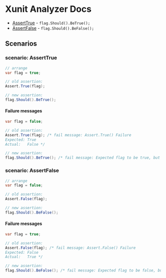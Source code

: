 <!--
This is a generated file, please edit src\FluentAssertions.Analyzers.FluentAssertionAnalyzerDocsGenerator\DocsGenerator.cs to change the contents
-->

# Xunit Analyzer Docs

- [AssertTrue](#scenario-asserttrue) - `flag.Should().BeTrue();`
- [AssertFalse](#scenario-assertfalse) - `flag.Should().BeFalse();`


## Scenarios

### scenario: AssertTrue

```cs
// arrange
var flag = true;

// old assertion:
Assert.True(flag);

// new assertion:
flag.Should().BeTrue();
```

#### Failure messages

```cs
var flag = false;

// old assertion:
Assert.True(flag); /* fail message: Assert.True() Failure
Expected: True
Actual:   False */

// new assertion:
flag.Should().BeTrue(); /* fail message: Expected flag to be true, but found False. */
```

### scenario: AssertFalse

```cs
// arrange
var flag = false;

// old assertion:
Assert.False(flag);

// new assertion:
flag.Should().BeFalse();
```

#### Failure messages

```cs
var flag = true;

// old assertion:
Assert.False(flag); /* fail message: Assert.False() Failure
Expected: False
Actual:   True */

// new assertion:
flag.Should().BeFalse(); /* fail message: Expected flag to be false, but found True. */
```


